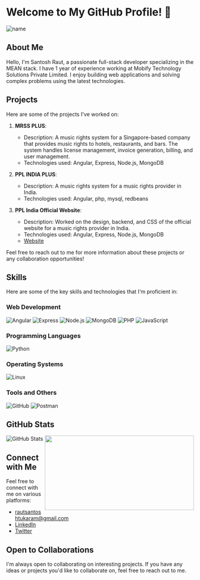 # Welcome to My GitHub Profile! 👋
![name](https://github.com/raut-santosh/raut-santosh/assets/106371057/be3936df-1653-43e0-92e7-e69c296a630b)

## About Me

Hello, I'm Santosh Raut, a passionate full-stack developer specializing in the MEAN stack. I have 1 year of experience working at Mobify Technology Solutions Private Limited. I enjoy building web applications and solving complex problems using the latest technologies.

## Projects

Here are some of the projects I've worked on:

1. **MRSS PLUS**:
   - Description: A music rights system for a Singapore-based company that provides music rights to hotels, restaurants, and bars. The system handles license management, invoice generation, billing, and user management.
   - Technologies used: Angular, Express, Node.js, MongoDB

2. **PPL INDIA PLUS**:
   - Description: A music rights system for a music rights provider in India.
   - Technologies used: Angular, php, mysql, redbeans

3. **PPL India Official Website**:
   - Description: Worked on the design, backend, and CSS of the official website for a music rights provider in India.
   - Technologies used: Angular, Express, Node.js, MongoDB
   - [Website](https://dev.pplindia.org/)


Feel free to reach out to me for more information about these projects or any collaboration opportunities!

## Skills

Here are some of the key skills and technologies that I'm proficient in:

### Web Development
![Angular](https://img.icons8.com/color/48/000000/angularjs.png "Angular") ![Express](https://img.icons8.com/office/48/000000/api-settings.png "Express") ![Node.js](https://img.icons8.com/color/48/000000/nodejs.png "Node.js") ![MongoDB](https://img.icons8.com/color/48/000000/mongodb.png "MongoDB") ![PHP](https://img.icons8.com/officexs/48/000000/php.png "PHP") ![JavaScript](https://img.icons8.com/color/48/000000/javascript.png "JavaScript")

### Programming Languages
![Python](https://img.icons8.com/color/48/000000/python.png "Python")


### Operating Systems
![Linux](https://img.icons8.com/color/48/000000/linux.png "Linux")

### Tools and Others
![GitHub](https://img.icons8.com/material-outlined/48/000000/github.png "GitHub") ![Postman](https://img.icons8.com/color/48/000000/postman.png "Postman")


## GitHub Stats

![GitHub Stats](https://github-readme-stats.vercel.app/api?username=raut-santosh&show_icons=true&theme=radical) <img src="https://github.com/raut-santosh/raut-santosh/assets/106371057/aeb931c8-8258-4e2c-a431-19b1ef0e3b0d" align="right" width="400" height="200">
## Connect with Me

Feel free to connect with me on various platforms:

- rautsantoshtukaram@gmail.com
- [LinkedIn](https://www.linkedin.com/in/raut-santosh/)
- [Twitter](https://twitter.com/rautsantosh2137)


## Open to Collaborations

I'm always open to collaborating on interesting projects. If you have any ideas or projects you'd like to collaborate on, feel free to reach out to me.

